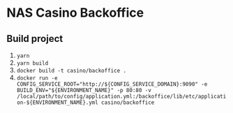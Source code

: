 # NAS Casino Backoffice


## Build project

1. ```yarn```
2. ```yarn build```
3. ```docker build -t casino/backoffice .```
4. ```docker run -e CONFIG_SERVICE_ROOT="http://${CONFIG_SERVICE_DOMAIN}:9090" -e BUILD_ENV="${ENVIRONMENT_NAME}" -p 80:80 -v /local/path/to/config/application.yml:/backoffice/lib/etc/application-${ENVIRONMENT_NAME}.yml casino/backoffice```
